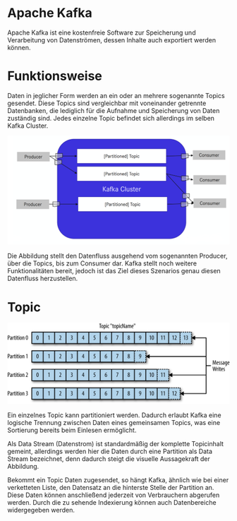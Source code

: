 # Apache Kafka

Apache Kafka ist eine kostenfreie Software zur Speicherung und Verarbeitung von Datenströmen, dessen Inhalte auch exportiert werden können.

# Funktionsweise

Daten in jeglicher Form werden an ein oder an mehrere sogenannte Topics gesendet. Diese Topics sind vergleichbar mit voneinander getrennte Datenbanken, die lediglich für die Aufnahme und Speicherung von Daten zuständig sind. Jedes einzelne Topic befindet sich allerdings im selben Kafka Cluster.

![Kafka Architektur](./assets/kafka-arch1.png)

Die Abbildung stellt den Datenfluss ausgehend vom sogenannten Producer, über die Topics, bis zum Consumer dar.
Kafka stellt noch weitere Funktionalitäten bereit, jedoch ist das Ziel dieses Szenarios genau diesen Datenfluss herzustellen.

# Topic

![Apache Kafka Topic](./assets/topic.png)

Ein einzelnes Topic kann partitioniert werden. Dadurch erlaubt Kafka eine logische Trennung zwischen Daten eines gemeinsamen Topics, was eine Sortierung bereits beim Einlesen ermöglicht.

Als Data Stream (Datenstrom) ist standardmäßig der komplette Topicinhalt gemeint, allerdings werden hier die Daten durch eine Partition als Data Stream bezeichnet, denn dadurch steigt die visuelle Aussagekraft der Abbildung.

Bekommt ein Topic Daten zugesendet, so hängt Kafka, ähnlich wie bei einer verketteten Liste, den Datensatz an die hinterste Stelle der Partition an. Diese Daten können anschließend jederzeit von Verbrauchern abgerufen werden.
Durch die zu sehende Indexierung können auch Datenbereiche widergegeben werden.

